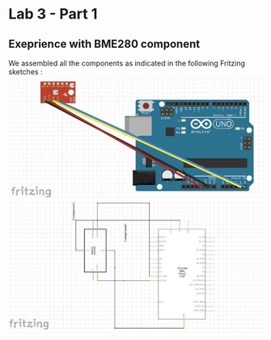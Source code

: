 # Lab 3 - Part 1 
## Exeprience with BME280 component

We assembled all the components as indicated in the following Fritzing sketches : ![We assembled all components as indicated in this fritzing sketches :](BME280.png?raw=true) 
![](BME280_Sketch.png?raw=true)
